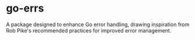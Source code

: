 # go-errs
 A package designed to enhance Go error handling, drawing inspiration from Rob Pike's recommended practices for improved error management.
